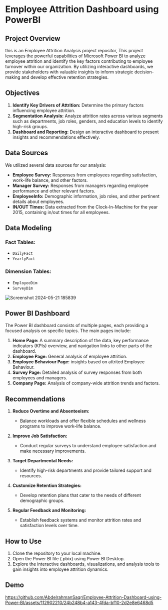 # Employee Attrition Dashboard using PowerBI

## Project Overview
this is an Employee Attrition Analysis project repositor, This project leverages the powerful capabilities of Microsoft Power BI to analyze employee attrition and identify the key factors contributing to employee turnover within our organization. By utilizing interactive dashboards, we provide stakeholders with valuable insights to inform strategic decision-making and develop effective retention strategies.

## Objectives

1. **Identify Key Drivers of Attrition:** Determine the primary factors influencing employee attrition.
2. **Segmentation Analysis:** Analyze attrition rates across various segments such as departments, job roles, genders, and education levels to identify high-risk groups.
3. **Dashboard and Reporting:** Design an interactive dashboard to present insights and recommendations effectively.

## Data Sources

We utilized several data sources for our analysis:
- **Employee Survey:** Responses from employees regarding satisfaction, work-life balance, and other factors.
- **Manager Survey:** Responses from managers regarding employee performance and other relevant factors.
- **EmployeeInfo:** Demographic information, job roles, and other pertinent details about employees.
- **IN/OUT Times:** Data extracted from the Clock-In-Machine for the year 2015, containing in/out times for all employees.

## Data Modeling

### Fact Tables:
- ```DailyFact```
- ```YearlyFact```

### Dimension Tables:
- ```EmployeeDim```
- ```SurveyDim``` 

![Screenshot 2024-05-21 185839](https://github.com/AbdelrahmanSaqr/Employee-Attrition-Dashboard-using-Power-BI/assets/112902210/d845c6e6-c8b6-4fc4-9c03-aaf3aab29e70)

## Power BI Dashboard

The Power BI dashboard consists of multiple pages, each providing a focused analysis on specific topics. The main pages include:

1. **Home Page:** A summary description of the data, key performance indicators (KPIs) overview, and navigation links to other parts of the dashboard.
2. **Employee Page:** General analysis of employee attrition.
3. **Employee Behaviour Page:** insights based on attrited Employee Behaviour.
4. **Survey Page:** Detailed analysis of survey responses from both employees and managers.
5. **Company Page:** Analysis of company-wide attrition trends and factors.

## Recommendations

1. **Reduce Overtime and Absenteeism:**
   - Balance workloads and offer flexible schedules and wellness programs to improve work-life balance.

2. **Improve Job Satisfaction:**
   - Conduct regular surveys to understand employee satisfaction and make necessary improvements.

3. **Target Departmental Needs:**
   - Identify high-risk departments and provide tailored support and resources.

4. **Customize Retention Strategies:**
   - Develop retention plans that cater to the needs of different demographic groups.

5. **Regular Feedback and Monitoring:**
   - Establish feedback systems and monitor attrition rates and satisfaction levels over time.

## How to Use

1. Clone the repository to your local machine.
2. Open the Power BI file (.pbix) using Power BI Desktop.
3. Explore the interactive dashboards, visualizations, and analysis tools to gain insights into employee attrition dynamics.

## Demo

https://github.com/AbdelrahmanSaqr/Employee-Attrition-Dashboard-using-Power-BI/assets/112902210/24b248b4-a143-4fda-bf10-2d2e8e6468d5


